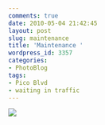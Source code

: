 ```yaml
---
comments: true
date: 2010-05-04 21:42:45
layout: post
slug: maintenance
title: 'Maintenance '
wordpress_id: 3357
categories:
- PhotoBlog
tags:
- Pico Blvd
- waiting in traffic
---
```


![](http://ryanfitzer.com/main/wp-content/uploads/2010/05/2010-05-04-at-19-08-25.jpg)

